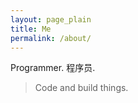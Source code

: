```yaml
---
layout: page_plain
title: Me
permalink: /about/
---
```

Programmer.  程序员.

> Code and build things. 

